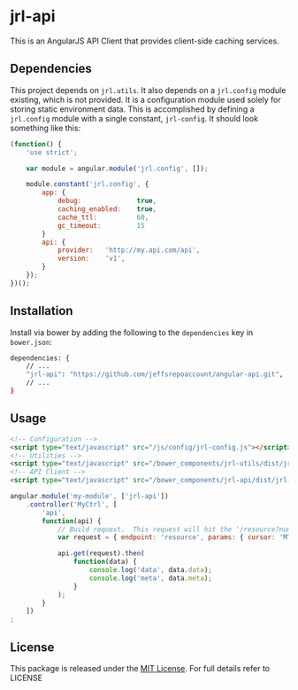 # jrl-api

This is an AngularJS API Client that provides client-side caching services.

## Dependencies

This project depends on `jrl.utils`.  It also depends on a `jrl.config` module existing, which is not provided.  It is a configuration module used solely for storing static environment data.  This is accomplished by defining a `jrl.config` module with a single constant, `jrl-config`.  It should look something like this:

```javascript
(function() {
    'use strict';

    var module = angular.module('jrl.config', []);

    module.constant('jrl.config', {
        app: {
            debug:              true,
            caching_enabled:    true,
            cache_ttl:          60,
            gc_timeout:         15
        }
        api: {
            provider:   'http://my.api.com/api',
            version:    'v1',
        }
    });
})();

```

## Installation

Install via bower by adding the following to the `dependencies` key in `bower.json`:

```bash
dependencies: {
    // ...
    "jrl-api": "https://github.com/jeffsrepoaccount/angular-api.git",
    // ...
}
```

## Usage

```html
<!-- Configuration -->
<script type="text/javascript" src="/js/config/jrl-config.js"></script>
<!-- Utilities -->
<script type="text/javascript" src="/bower_components/jrl-utils/dist/jrl.utils.min.js"></script>
<!-- API Client -->
<script type="text/javascript" src="/bower_components/jrl-api/dist/jrl-api.js"></script>
```


```javascript
angular.module('my-module', ['jrl-api'])
    .controller('MyCtrl', [
        'api',
        function(api) {
            // Build request.  This request will hit the '/resource?number=42&cursor=MTc=' endpoint
            var request = { endpoint: 'resource', params: { cursor: 'MTc=', number: 42 } };

            api.get(request).then(
                function(data) {
                    console.log('data', data.data);
                    console.log('meta', data.meta);
                }
            );
        }
    ])
;
```

## License

This package is released under the [MIT License](https://opensource.org/licenses/MIT).  For full details refer to LICENSE
